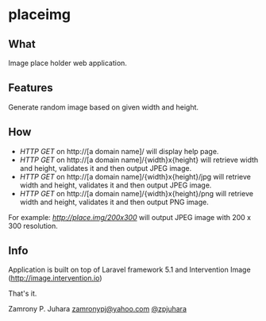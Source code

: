# placeimg

<h2>What</h2>
Image place holder web application.

<h2>Features</h2>
Generate random image based on given width and height.

<h2>How</h2>
<ul>
<li><em>HTTP GET</em> on http://[a domain name]/ will display help page.</li>
<li><em>HTTP GET</em> on http://[a domain name]/{width}x{height} will retrieve width and height, validates it and then output JPEG image.</li>
<li><em>HTTP GET</em> on http://[a domain name]/{width}x{height}/jpg will retrieve width and height, validates it and then output JPEG image.</li>
<li><em>HTTP GET</em> on http://[a domain name]/{width}x{height}/png will retrieve width and height, validates it and then output PNG image.</li>
</ul>

For example:
<em>http://place.img/200x300</em> will output JPEG image with 200 x 300 resolution.

<h2>Info</h2>
Application is built on top of Laravel framework 5.1 and Intervention Image (<a href="http://image.intervention.io">http://image.intervention.io</a>)

That's it.


Zamrony P. Juhara
zamronypj@yahoo.com
<a href="https://twitter.com/zpjuhara">@zpjuhara</a>

